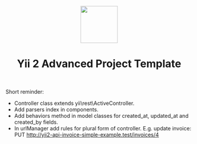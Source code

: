 <p align="center">
    <a href="https://github.com/yiisoft" target="_blank">
        <img src="https://avatars0.githubusercontent.com/u/993323" height="100px">
    </a>
    <h1 align="center">Yii 2 Advanced Project Template</h1>
    <br>
</p>
Short reminder:

- Controller class extends yii\rest\ActiveController.
- Add parsers index in components.
- Add behaviors method in model classes for created_at, updated_at and created_by fields.
- In urlManager add rules for plural form of controller. 
   E.g. update invoice: PUT http://yii2-api-invoice-simple-example.test/invoices/4  